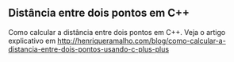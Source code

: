 Distância entre dois pontos em C++
----------

Como calcular a distância entre dois pontos em C++. Veja o artigo explicativo em http://henriqueramalho.com/blog/como-calcular-a-distancia-entre-dois-pontos-usando-c-plus-plus
